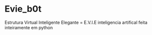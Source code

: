 # Evie_b0t
Estrutura Virtual Inteligente Elegante = E.V.I.E inteligencia artifical feita inteiramente em python
